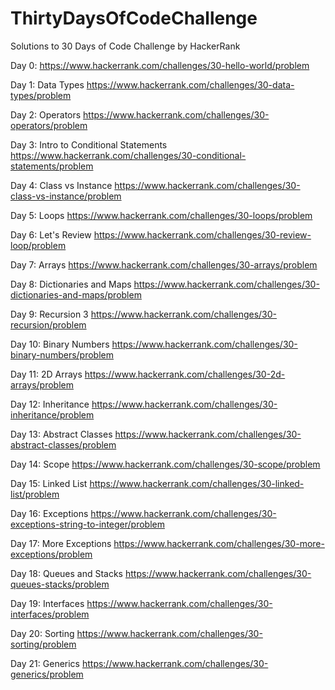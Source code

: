 # ThirtyDaysOfCodeChallenge

Solutions to 30 Days of Code Challenge by HackerRank

Day 0: https://www.hackerrank.com/challenges/30-hello-world/problem

Day 1: Data Types https://www.hackerrank.com/challenges/30-data-types/problem

Day 2: Operators https://www.hackerrank.com/challenges/30-operators/problem

Day 3: Intro to Conditional Statements https://www.hackerrank.com/challenges/30-conditional-statements/problem

Day 4: Class vs Instance https://www.hackerrank.com/challenges/30-class-vs-instance/problem

Day 5: Loops https://www.hackerrank.com/challenges/30-loops/problem

Day 6: Let's Review https://www.hackerrank.com/challenges/30-review-loop/problem

Day 7: Arrays https://www.hackerrank.com/challenges/30-arrays/problem

Day 8: Dictionaries and Maps https://www.hackerrank.com/challenges/30-dictionaries-and-maps/problem

Day 9: Recursion 3 https://www.hackerrank.com/challenges/30-recursion/problem

Day 10: Binary Numbers https://www.hackerrank.com/challenges/30-binary-numbers/problem

Day 11: 2D Arrays https://www.hackerrank.com/challenges/30-2d-arrays/problem

Day 12: Inheritance https://www.hackerrank.com/challenges/30-inheritance/problem

Day 13: Abstract Classes https://www.hackerrank.com/challenges/30-abstract-classes/problem

Day 14: Scope https://www.hackerrank.com/challenges/30-scope/problem

Day 15: Linked List https://www.hackerrank.com/challenges/30-linked-list/problem

Day 16: Exceptions https://www.hackerrank.com/challenges/30-exceptions-string-to-integer/problem

Day 17: More Exceptions https://www.hackerrank.com/challenges/30-more-exceptions/problem

Day 18: Queues and Stacks https://www.hackerrank.com/challenges/30-queues-stacks/problem

Day 19: Interfaces https://www.hackerrank.com/challenges/30-interfaces/problem

Day 20: Sorting https://www.hackerrank.com/challenges/30-sorting/problem

Day 21: Generics https://www.hackerrank.com/challenges/30-generics/problem
